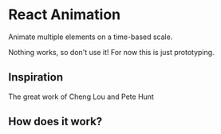 React Animation
===
Animate multiple elements on a time-based scale.

Nothing works, so don't use it! For now this is just prototyping.

Inspiration
---
The great work of Cheng Lou and Pete Hunt

How does it work?
---

